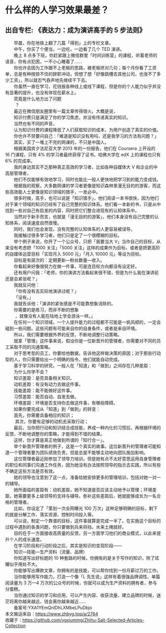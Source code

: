 # 什么样的人学习效果最差？  
## 出自专栏: 《表达力：成为演讲高手的 5 步法则》  
&emsp;&emsp;早晨，你在地铁上翻了几篇「得到」上的专栏文章。  
&emsp;&emsp;中午，你买了个便当，一边吃，一边看了几个 TED 演讲。  
&emsp;&emsp;晚上 8 点多下班，你赶紧跟上微信群里「时间训练营」的课程，听着老师的语音，你有点犯困，一不小心睡着了……  
&emsp;&emsp;你也许会因为工作跟不上老板的思路，被老板挤对几句；每个月你看了工资单，总是有种按捺不住的辞职冲动，但想了想「好像跳槽去其他公司，也涨不了多少工资」，所以就忍气吞声地先继续干下去。  
&emsp;&emsp;你虽然一直在学习，花钱报各种线上或线下课程，但是你的个人能力似乎并没有显著的提升，也没有体现在薪水上。  
&emsp;&emsp;究竟是什么地方出了问题  
&emsp;&emsp; ？  
&emsp;&emsp;最近在微信朋友圈里有一篇文章传得很火。大概是说，  
&emsp;&emsp;知识付费只是满足了你的学习焦虑，并没有传递真实的知识。  
&emsp;&emsp;当然也有不同的声音，  
&emsp;&emsp;认为知识付费的课程降低了人们获取知识的成本，为用户创造了真实的价值。  
&emsp;&emsp;你也许不禁要问自己：「难道是知识没有用吗，还是我学习的方法有问题？」  
&emsp;&emsp;其实，买了一堆上不完的网课的，不只是中国人。  
&emsp;&emsp;根据美国宾夕法尼亚大学 2013 年的一份报告，他们在 Coursera 上开设的 16 门课程，只有 4% 的学习者最终获得了证书。哈佛大学在 edX 上的课程也只有 6% 的完成率。  
&emsp;&emsp;我的身边其实不乏那种真正高效的学习者，比如各种自媒体大 V 和企业的中高层管理者，   
&emsp;&emsp;他们不仅能够有效地学习，同时也能比一般人更快地把学习到的能力变成钱。  
&emsp;&emsp;根据我的观察，大多数网课的学习者更像是知识森林里漫无目的的游客，而这些高效能人士更像是知识领域的猎手，一发必中。  
&emsp;&emsp;很多时候，高手，也可以说是「知识猎手」，他们阅读一本书很快，因为他们对于某个领域的知识已经有了自己完整的知识体系。他们看一本新的书，只是从中找到一些对自己有启发的内容，同时把它们整合进现有的认知体系中。  
&emsp;&emsp;当然对于新手而言，也就是「漫无目的的游客」，他们本身没有自己完整的认知体系，阅读速度自然很慢。  
&emsp;&emsp;同时，我们也会发现，没有完整的认知体系的人更容易被误导。  
&emsp;&emsp;我接触过很多学习者，他们只是定了一个很模糊的目标。  
&emsp;&emsp;举个例子来说，你开了一个公众号，只把「我要当大 V」当作自己的目标，从来没有考虑把「1000 关注」「5000 关注」这样的成果作为目标，或者是把更高阶的自媒体运营目标「实现月入 5000 元」「月入 10000 元」等设为目标。  
&emsp;&emsp;目标是有层次的：定期更新—粉丝数量—收入。  
&emsp;&emsp;你看起来好像很努力在做一件事，可是连目标方向都没有设定好。  
&emsp;&emsp;还有用户问我：「老师，你的演讲方法看起来很不错，但是为什么我在演讲前还是会紧张呢？」  
&emsp;&emsp;我就反问他：  
&emsp;&emsp;「你有没有去实际地演讲过呢？」  
&emsp;&emsp;「没有。」  
&emsp;&emsp;我就告诉他：「演讲的紧张感是不可能靠想象消除的。   
&emsp;&emsp;你需要的是练习，而非不断的想象  
&emsp;&emsp; ，就像没有人能在陆地上学会游泳一样。」  
&emsp;&emsp;在任何一个知识领域，一个人提升能力的过程都不可能是一帆风顺的，一定会碰到一些问题。这些问题有可能来自你的自身条件，或者是来自环境。  
&emsp;&emsp;所以，我们需要根据外界的反馈，不断地调整行动策略。  
&emsp;&emsp;就拿「管理」这件事来说，假设你是一位新晋升的管理者，你需要对不同的员工采取不同的沟通策略。  
&emsp;&emsp;对于思考型的员工，你要给他数据，告诉他这样做决策的原因；对于那些行动型的人，你只需要给出一个明确的指令，他们就能自动完成。  
&emsp;&emsp;基于学习科学的研究，一般人在「知道」和「做到」之间存在几种差距：  
&emsp;&emsp;为什么你学不会？  
&emsp;&emsp;知识差距：是否具备相关知识。  
&emsp;&emsp;动机差距：有没有动力去做这件事。  
&emsp;&emsp;技能差距：能不能做好这件事。  
&emsp;&emsp;习惯差距：能否自动、自发去做。  
&emsp;&emsp;环境差距：环境是否支持你去做这件事，有哪些障碍。  
&emsp;&emsp;如果你要完成从「知道」到「做到」的转变：  
&emsp;&emsp;首先，你需要具备相应的知识；  
&emsp;&emsp;
其次，你要有足够的动机去采取行动；  
&emsp;&emsp;最后，当你把行动和知识结合成技能，养成一种内化的习惯后，再根据环境的反馈，不断地调整你的策略，才能得到不错的结果。  
&emsp;&emsp;这样，你才算是真正地做到所谓的「知行合一」。  
&emsp;&emsp;举个新晋升管理者的例子，这是一个真实的故事。这位新晋升的管理者可能知道一个管理者要为团队绩效负责，但是总是不能够主动地向团队施加影响。  
&emsp;&emsp;这位管理者最近刚参加了领导力培训，但是她有点不太好意思运用自身管理者的职位和同事们沟通工作任务，因为她没有办法按照领导的指示去实践，所以有些不确定这些方法是否有效。  
&emsp;&emsp;她的领导也注意到了这一点，准备给她安排更多的管理培训，包括对她一对一的辅导。  
&emsp;&emsp;她所面临的差距有：动机差距，她不知道是否应该主动地予以管理；环境差距，她需要更多上级领导的支持与辅导。弥补这些差距后，她就能够成长为一名合格的管理者。  
&emsp;&emsp;比如，你设定了「策划一次全网曝光 100 万次」这种足够明确的目标，剩下的就是分解工作、落实资源、控制时间投入等。  
&emsp;&emsp;可以说，制定一个靠谱的目标，这件事就算是完成一半了。在实施这个目标的过程中遇到的各类问题，你只要做到兵来将挡，水来土掩就好。  
&emsp;&emsp;目的在于一方面接收高质量的反馈，另一方面学习他们的商业模式，以此来提升个人的成长速度。  
&emsp;&emsp;在学习阶段和行动阶段之后，其实是知识的变现阶段——  
&emsp;&emsp;知识—技能—生产资料（流量、品牌）  
&emsp;&emsp;你知道写出好标题的 10 种套路的时候，你拥有的是关于写作的知识，除了炫耀似乎用处不大。  
&emsp;&emsp;你能够写出爆款文章，你拥有的是技能，可以帮你找到一份月薪过万的工作。  
&emsp;&emsp;当你能够用写作能力，打造一个像「L 先生说」这样有着很强品牌调性、单篇阅读量为 3 万—4 万次的公众号的时候，你就可以成为生产资料的拥有者，参与分蛋糕。  
&emsp;&emsp;当你通过知识的学习和应用，可以产生内容、收获流量、建立品牌的时候，迷茫将离你越来越远，钱会离你越来越近……  
&emsp;&emsp;备案号:YXA1YEmQnlDhLXMbeLPuDbjo  
本文搬运来自：https://www.zhbyg.top/a/2764  
 收藏于：https://github.com/ygxiuming/Zhihu-Salt-Selected-Articles-Collection